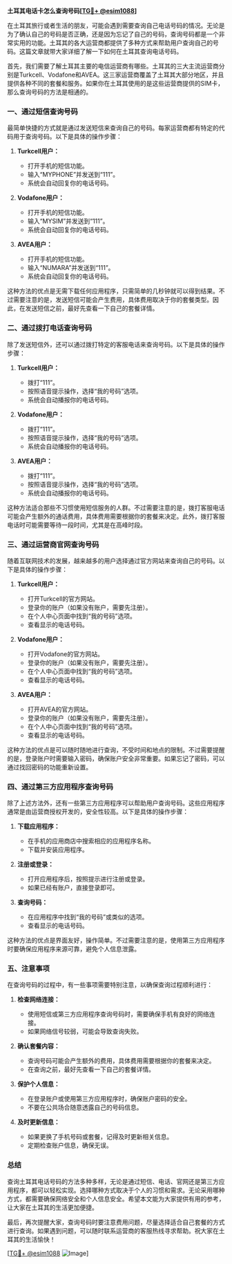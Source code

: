 **土耳其电话卡怎么查询号码[[TG💪+ @esim1088](https://t.me/s/esim1088)]**

在土耳其旅行或者生活的朋友，可能会遇到需要查询自己电话号码的情况。无论是为了确认自己的号码是否正确，还是因为忘记了自己的号码，查询号码都是一个非常实用的功能。土耳其的各大运营商都提供了多种方式来帮助用户查询自己的号码。这篇文章就带大家详细了解一下如何在土耳其查询电话号码。

首先，我们需要了解土耳其主要的电信运营商有哪些。土耳其的三大主流运营商分别是Turkcell、Vodafone和AVEA。这三家运营商覆盖了土耳其大部分地区，并且提供各种不同的套餐和服务。如果你在土耳其使用的是这些运营商提供的SIM卡，那么查询号码的方法是相通的。

### **一、通过短信查询号码**

最简单快捷的方式就是通过发送短信来查询自己的号码。每家运营商都有特定的代码用于查询号码。以下是具体的操作步骤：

1. **Turkcell用户：**
   - 打开手机的短信功能。
   - 输入“MYPHONE”并发送到“111”。
   - 系统会自动回复你的电话号码。

2. **Vodafone用户：**
   - 打开手机的短信功能。
   - 输入“MYSIM”并发送到“111”。
   - 系统会自动回复你的电话号码。

3. **AVEA用户：**
   - 打开手机的短信功能。
   - 输入“NUMARA”并发送到“111”。
   - 系统会自动回复你的电话号码。

这种方法的优点是无需下载任何应用程序，只需简单的几秒钟就可以得到结果。不过需要注意的是，发送短信可能会产生费用，具体费用取决于你的套餐类型。因此，在发送短信之前，最好先查看一下自己的套餐详情。

### **二、通过拨打电话查询号码**

除了发送短信外，还可以通过拨打特定的客服电话来查询号码。以下是具体的操作步骤：

1. **Turkcell用户：**
   - 拨打“111”。
   - 按照语音提示操作，选择“我的号码”选项。
   - 系统会自动播报你的电话号码。

2. **Vodafone用户：**
   - 拨打“111”。
   - 按照语音提示操作，选择“我的号码”选项。
   - 系统会自动播报你的电话号码。

3. **AVEA用户：**
   - 拨打“111”。
   - 按照语音提示操作，选择“我的号码”选项。
   - 系统会自动播报你的电话号码。

这种方法适合那些不习惯使用短信服务的人群。不过需要注意的是，拨打客服电话可能会产生额外的通话费用，具体费用需要根据你的套餐来决定。此外，拨打客服电话时可能需要等待一段时间，尤其是在高峰时段。

### **三、通过运营商官网查询号码**

随着互联网技术的发展，越来越多的用户选择通过官方网站来查询自己的号码。以下是具体的操作步骤：

1. **Turkcell用户：**
   - 打开Turkcell的官方网站。
   - 登录你的账户（如果没有账户，需要先注册）。
   - 在个人中心页面中找到“我的号码”选项。
   - 查看显示的电话号码。

2. **Vodafone用户：**
   - 打开Vodafone的官方网站。
   - 登录你的账户（如果没有账户，需要先注册）。
   - 在个人中心页面中找到“我的号码”选项。
   - 查看显示的电话号码。

3. **AVEA用户：**
   - 打开AVEA的官方网站。
   - 登录你的账户（如果没有账户，需要先注册）。
   - 在个人中心页面中找到“我的号码”选项。
   - 查看显示的电话号码。

这种方法的优点是可以随时随地进行查询，不受时间和地点的限制。不过需要提醒的是，登录账户时需要输入密码，确保账户安全非常重要。如果忘记了密码，可以通过找回密码的功能重新设置。

### **四、通过第三方应用程序查询号码**

除了上述方法外，还有一些第三方应用程序可以帮助用户查询号码。这些应用程序通常是由运营商授权开发的，安全性较高。以下是具体的操作步骤：

1. **下载应用程序：**
   - 在手机的应用商店中搜索相应的应用程序名称。
   - 下载并安装应用程序。

2. **注册或登录：**
   - 打开应用程序后，按照提示进行注册或登录。
   - 如果已经有账户，直接登录即可。

3. **查询号码：**
   - 在应用程序中找到“我的号码”或类似的选项。
   - 查看显示的电话号码。

这种方法的优点是界面友好，操作简单。不过需要注意的是，使用第三方应用程序时要确保应用程序来源可靠，避免个人信息泄露。

### **五、注意事项**

在查询号码的过程中，有一些事项需要特别注意，以确保查询过程顺利进行：

1. **检查网络连接：**
   - 使用短信或第三方应用程序查询号码时，需要确保手机有良好的网络连接。
   - 如果网络信号较弱，可能会导致查询失败。

2. **确认套餐内容：**
   - 查询号码可能会产生额外的费用，具体费用需要根据你的套餐来决定。
   - 在查询之前，最好先查看一下自己的套餐详情。

3. **保护个人信息：**
   - 在登录账户或使用第三方应用程序时，确保账户密码的安全。
   - 不要在公共场合随意透露自己的号码信息。

4. **及时更新信息：**
   - 如果更换了手机号码或套餐，记得及时更新相关信息。
   - 定期检查账户信息，确保无误。

### **总结**

查询土耳其电话号码的方法多种多样，无论是通过短信、电话、官网还是第三方应用程序，都可以轻松实现。选择哪种方式取决于个人的习惯和需求。无论采用哪种方式，都需要确保网络安全和个人信息安全。希望本文能为大家提供有用的参考，让大家在土耳其的生活更加便捷。

最后，再次提醒大家，查询号码时要注意费用问题，尽量选择适合自己套餐的方式进行查询。如果遇到问题，可以随时联系运营商的客服热线寻求帮助。祝大家在土耳其的生活愉快！

[[TG💪+ @esim1088](https://t.me/s/esim1088) ![Image](https://i.postimg.cc/4NQfJmqS/Snipaste-2025-05-13-00-14-12.png)]